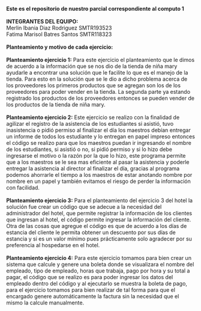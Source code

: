 <strong>Este es el repositorio de nuestro parcial correspondiente al computo 1</strong>
<br>
<br>
<Strong>
INTEGRANTES DEL EQUIPO:
</Strong>
<br>
Merlin Ibania Diaz Rodriguez SMTR193523
<br>
Fatima Marisol Batres Santos SMTR118323
<br>
<br>
<strong>Planteamiento y motivo de cada ejercicio:</strong>
<br>
<br>
<strong>Planteamiento ejercicio 1:</strong>
Para este ejercicio el planteamiento que le dimos de acuerdo a la información que se nos dio de la tienda de niña mary ayudarle a encontrar una solución que le facilite lo que es el manejo de la tienda.
Para esto en la solución que se le dio a dicho problema acerca de los proveedores los primeros productos que se agregan son los de los proveedores para poder vender en la tienda.
La segunda parte ya estando registrado los productos de los proveedores entonces se pueden vender de los productos de la tienda de niña mary.
<br>
<br>
<strong>Planteamiento ejercicio 2:</strong>
Este ejercicio se realizo con la finalidad de agilizar el registro de la asistencia de los estudiantes si asistió, tuvo inasistencia o pidió permiso al finalizar el día los maestros debían entregar un informe de todos los estudiante y lo entregan en papel impreso entonces el código se realizo para que los maestros puedan ir ingresando el nombre de los estudiantes, si asistió o no, si pidió permiso y si lo hizo debe ingresarse el motivo o la razón por la que lo hizo, este programa permite que a los maestros se le sea mas eficiente al pasar la asistencia y poderle entregar la asistencia al director al finalizar el día, gracias al programa podemos ahorrarle el tiempo a los maestros de estar anotando nombre por nombre en un papel y también evitamos el riesgo de perder la información con facilidad.
<br>
<br>
<strong>Planteamiento ejercicio 3:</strong>
Para el planteamiento del ejercicio 3 del hotel la solución fue crear un código que se adecue a la necesidad del administrador del hotel, que permite registrar la información de los clientes que ingresan al hotel, el código permite ingresar la información del cliente.
Otra de las cosas que agregue el código es que de acuerdo a los días de estancia del cliente le permita obtener un descuento por sus días de estancia y si es un valor mínimo pues prácticamente solo agradecer por su preferencia al hospedarse en el hotel.
<br>
<br>
<strong>Planteamiento ejercicio 4:</strong>
Para este ejercicio tomamos para bien crear un sistema que calcule y genere una boleta donde se visualizara el nombre del empleado, tipo de empleado, horas que trabaja, pago por hora y su total a pagar, el código que se realizo es para poder ingresar los datos del empleado dentro del código y al ejecutarlo se muestra la boleta de pago, para el ejercicio tomamos para bien realizar de tal forma para que el encargado genere automáticamente la factura sin la necesidad que el mismo la  calcule manualmente.

